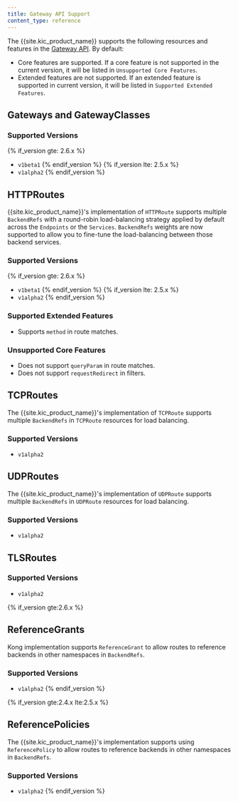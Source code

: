 ```yaml
---
title: Gateway API Support
content_type: reference
---
```


The {{site.kic_product_name}} supports the following resources and features in the
[Gateway API](https://gateway-api.sigs.k8s.io/). By default:

- Core features are supported. If a core feature is not supported in the
  current version, it will be listed in `Unsupported Core Features`.
- Extended features are not supported. If an extended feature is supported in 
  current version, it will be listed in `Supported Extended Features`.

## Gateways and GatewayClasses

### Supported Versions
{% if_version gte: 2.6.x %}
- `v1beta1`
{% endif_version %}
{% if_version lte: 2.5.x %}
- `v1alpha2`
{% endif_version %}

## HTTPRoutes

{{site.kic_product_name}}'s implementation of `HTTPRoute` supports multiple `BackendRefs` with a 
round-robin load-balancing strategy applied by default across the 
`Endpoints` or the `Services`. `BackendRefs` weights are now supported 
to allow you to fine-tune the load-balancing between those backend 
services.

### Supported Versions

{% if_version gte: 2.6.x %}
- `v1beta1`
{% endif_version %}
{% if_version lte: 2.5.x %}
- `v1alpha2`
{% endif_version %}

### Supported Extended Features
- Supports `method` in route matches.

### Unsupported Core Features
- Does not support `queryParam` in route matches.
- Does not support `requestRedirect` in filters.

## TCPRoutes

The {{site.kic_product_name}}'s implementation of `TCPRoute` supports multiple `BackendRefs` in 
`TCPRoute` resources for load balancing.

### Supported Versions
- `v1alpha2`

## UDPRoutes

The {{site.kic_product_name}}'s implementation of `UDPRoute` supports multiple `BackendRefs` in
`UDPRoute` resources for load balancing.

### Supported Versions
- `v1alpha2`

## TLSRoutes

### Supported Versions
- `v1alpha2`

{% if_version gte:2.6.x %}
## ReferenceGrants

Kong implementation supports `ReferenceGrant` to allow routes to 
reference backends in other namespaces in `BackendRefs`.

### Supported Versions
- `v1alpha2`
{% endif_version %}

{% if_version gte:2.4.x lte:2.5.x %}
## ReferencePolicies 

The {{site.kic_product_name}}'s implementation supports using `ReferencePolicy` to allow routes to 
reference backends in other namespaces in `BackendRefs`.

### Supported Versions
- `v1alpha2`
{% endif_version %}